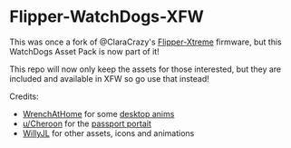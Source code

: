# Flipper-WatchDogs-XFW

This was once a fork of @ClaraCrazy's [Flipper-Xtreme](https://github.com/ClaraCrazy/Flipper-Xtreme/) firmware, but this WatchDogs Asset Pack is now part of it!

This repo will now only keep the assets for those interested, but they are included and available in XFW so go use that instead!

Credits:
- [WrenchAtHome](https://github.com/wrenchathome) for some [desktop anims](https://github.com/wrenchathome/flip0anims)
- [u/Cheroon](https://www.reddit.com/user/Cheroon/) for the [passport portait](https://www.reddit.com/r/watch_dogs/comments/50n046/pixel_art_wrench_mask_gif/)
- [WillyJL](https://github.com/Willy-JL) for other assets, icons and animations
